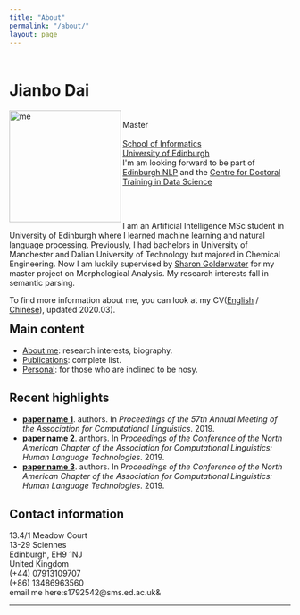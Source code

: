 ```yaml
---
title: "About"
permalink: "/about/"
layout: page
---
```

<html lang="en">
<head>
    <meta charset="UTF-8">
    <title>Homepage</title>
</head>
<body>
<!--<div class="photo" style="float: left; margin-right: 1.5em;  padding-bottom: 2ex;"><h1><a href=""></a></h1></div>-->
<div style="float: left; padding-top: 1ex;  max-width: 65ex">
<h1>Jianbo Dai</h1>

<p><img src="../assets/photo.jpg" alt="me" width="200" align ="left">

<br>Master<br><br>
<a href="http://www.inf.ed.ac.uk/">School of Informatics</a><br>
<a href="http://www.ed.ac.uk/">University of Edinburgh</a><br>
I'm am looking forward to be part of <a href="http://edinburghnlp.inf.ed.ac.uk/">Edinburgh NLP</a> and the <a href="http://datascience.inf.ed.ac.uk/">Centre for Doctoral Training in Data Science</a><br>
</p>
<br><br>

<p>
I am an Artificial Intelligence MSc student in University of Edinburgh where I learned machine learning and natural language processing. Previously, I had bachelors in University of Manchester and Dalian University of Technology but majored in Chemical Engineering.
Now I am luckily supervised by <a href="http://homepages.inf.ed.ac.uk/sgwater/">Sharon Golderwater</a> for my master project on Morphological Analysis. My research interests fall in semantic parsing.<br>
    
To find more information about me, you can look at my CV(<a href="https://github.com/1e0ndavid/1e0ndavid.github.io/blob/master/assets/CV/CV_EN_1_1.pdf">English</a> / <a href="https://github.com/1e0ndavid/1e0ndavid.github.io/blob/master/assets/CV/CV_CN_1_0.pdf">Chinese</a>), updated 2020.03).
</p>

</div>

<div style="clear: left;">

<h2>Main content</h2>

<p>
</p><ul>
<li><a href="research.html">About me</a>: research interests, biography.</li>
<li><a href="test.html">Publications</a>: complete list.</li>
<li><a href="personal.html">Personal</a>: for those who are inclined to be nosy.</li>
</ul>
<p></p>

<h2>Recent highlights</h2>

<p>
  </p><ul>
    <li>
      <a href="papers/acl19-pastTense.pdf"><b>paper name 1</b></a>.&nbsp;authors.
	In <i>Proceedings of the 57th Annual Meeting of the Association for Computational Linguistics</i>.  2019.
</li>
<li>
<a href="papers/naacl19-sp2txtPretraining.pdf"><b>paper name 2</b></a>.&nbsp;anthors.
	In <i>Proceedings of the Conference of the North American Chapter of the Association for Computational Linguistics: Human Language Technologies</i>.  2019.
</li>
<li>
  <a href="papers/naacl19-lematusSemiSup.pdf"><b>paper name 3</b></a>.&nbsp;authors.
	In <i>Proceedings of the Conference of the North American Chapter of the Association for Computational Linguistics: Human Language Technologies</i>.  2019.
</li>
</ul>
<p></p>

<h2>Contact information</h2>

<p>
13.4/1 Meadow Court<br>
13-29 Sciennes<br>
Edinburgh, EH9 1NJ<br>
United Kingdom<br>
(+44) 07913109707<br>
(+86) 13486963560<br>
email&nbsp;me&nbsp;here:s1792542@sms.ed.ac.uk&
</p>
<hr>

<font size="-1">
<!-- hhmts start -->
<!--Last modified: Mon Aug 15 17:31:26 BST 2011-->
<!-- hhmts end -->
</font>
</div>

</body>
</html>